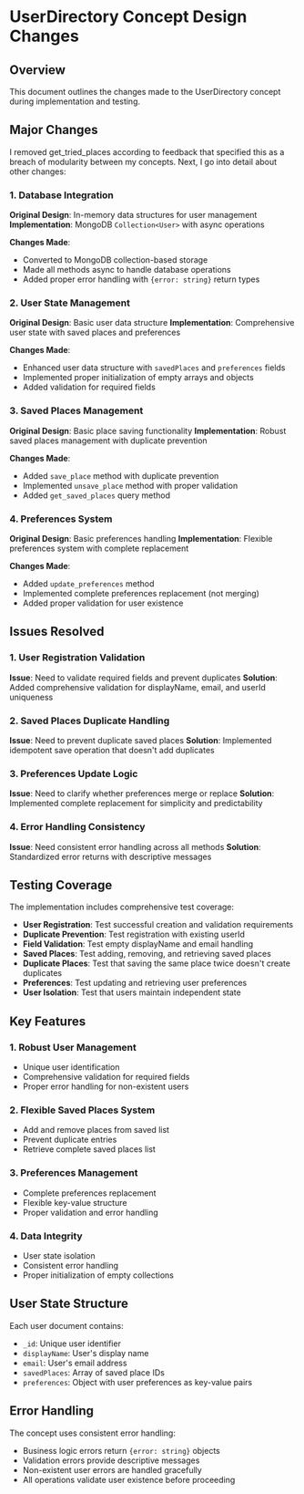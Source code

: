 # UserDirectory Concept Design Changes

## Overview
This document outlines the changes made to the UserDirectory concept during implementation and testing.

## Major Changes

I removed get_tried_places according to feedback that specified this as a breach of modularity between my concepts. Next, I go into detail about other changes:

### 1. Database Integration
**Original Design**: In-memory data structures for user management
**Implementation**: MongoDB `Collection<User>` with async operations

**Changes Made**:
- Converted to MongoDB collection-based storage
- Made all methods async to handle database operations
- Added proper error handling with `{error: string}` return types

### 2. User State Management
**Original Design**: Basic user data structure
**Implementation**: Comprehensive user state with saved places and preferences

**Changes Made**:
- Enhanced user data structure with `savedPlaces` and `preferences` fields
- Implemented proper initialization of empty arrays and objects
- Added validation for required fields

### 3. Saved Places Management
**Original Design**: Basic place saving functionality
**Implementation**: Robust saved places management with duplicate prevention

**Changes Made**:
- Added `save_place` method with duplicate prevention
- Implemented `unsave_place` method with proper validation
- Added `get_saved_places` query method

### 4. Preferences System
**Original Design**: Basic preferences handling
**Implementation**: Flexible preferences system with complete replacement

**Changes Made**:
- Added `update_preferences` method
- Implemented complete preferences replacement (not merging)
- Added proper validation for user existence

## Issues Resolved

### 1. User Registration Validation
**Issue**: Need to validate required fields and prevent duplicates
**Solution**: Added comprehensive validation for displayName, email, and userId uniqueness

### 2. Saved Places Duplicate Handling
**Issue**: Need to prevent duplicate saved places
**Solution**: Implemented idempotent save operation that doesn't add duplicates

### 3. Preferences Update Logic
**Issue**: Need to clarify whether preferences merge or replace
**Solution**: Implemented complete replacement for simplicity and predictability

### 4. Error Handling Consistency
**Issue**: Need consistent error handling across all methods
**Solution**: Standardized error returns with descriptive messages

## Testing Coverage

The implementation includes comprehensive test coverage:
- **User Registration**: Test successful creation and validation requirements
- **Duplicate Prevention**: Test registration with existing userId
- **Field Validation**: Test empty displayName and email handling
- **Saved Places**: Test adding, removing, and retrieving saved places
- **Duplicate Places**: Test that saving the same place twice doesn't create duplicates
- **Preferences**: Test updating and retrieving user preferences
- **User Isolation**: Test that users maintain independent state

## Key Features

### 1. Robust User Management
- Unique user identification
- Comprehensive validation for required fields
- Proper error handling for non-existent users

### 2. Flexible Saved Places System
- Add and remove places from saved list
- Prevent duplicate entries
- Retrieve complete saved places list

### 3. Preferences Management
- Complete preferences replacement
- Flexible key-value structure
- Proper validation and error handling

### 4. Data Integrity
- User state isolation
- Consistent error handling
- Proper initialization of empty collections

## User State Structure

Each user document contains:
- `_id`: Unique user identifier
- `displayName`: User's display name
- `email`: User's email address
- `savedPlaces`: Array of saved place IDs
- `preferences`: Object with user preferences as key-value pairs

## Error Handling

The concept uses consistent error handling:
- Business logic errors return `{error: string}` objects
- Validation errors provide descriptive messages
- Non-existent user errors are handled gracefully
- All operations validate user existence before proceeding
